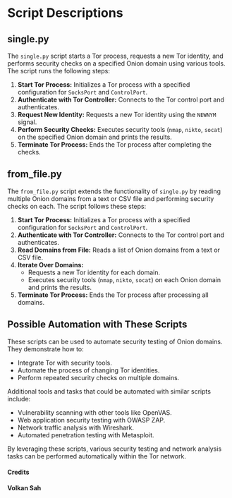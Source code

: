 # Script Descriptions

## single.py

The `single.py` script starts a Tor process, requests a new Tor identity, and performs security checks on a specified Onion domain using various tools. The script runs the following steps:

1. **Start Tor Process:** Initializes a Tor process with a specified configuration for `SocksPort` and `ControlPort`.
2. **Authenticate with Tor Controller:** Connects to the Tor control port and authenticates.
3. **Request New Identity:** Requests a new Tor identity using the `NEWNYM` signal.
4. **Perform Security Checks:** Executes security tools (`nmap`, `nikto`, `socat`) on the specified Onion domain and prints the results.
5. **Terminate Tor Process:** Ends the Tor process after completing the checks.

## from_file.py

The `from_file.py` script extends the functionality of `single.py` by reading multiple Onion domains from a text or CSV file and performing security checks on each. The script follows these steps:

1. **Start Tor Process:** Initializes a Tor process with a specified configuration for `SocksPort` and `ControlPort`.
2. **Authenticate with Tor Controller:** Connects to the Tor control port and authenticates.
3. **Read Domains from File:** Reads a list of Onion domains from a text or CSV file.
4. **Iterate Over Domains:**
   - Requests a new Tor identity for each domain.
   - Executes security tools (`nmap`, `nikto`, `socat`) on each Onion domain and prints the results.
5. **Terminate Tor Process:** Ends the Tor process after processing all domains.

## Possible Automation with These Scripts

These scripts can be used to automate security testing of Onion domains. They demonstrate how to:
- Integrate Tor with security tools.
- Automate the process of changing Tor identities.
- Perform repeated security checks on multiple domains.

Additional tools and tasks that could be automated with similar scripts include:
- Vulnerability scanning with other tools like OpenVAS.
- Web application security testing with OWASP ZAP.
- Network traffic analysis with Wireshark.
- Automated penetration testing with Metasploit.

By leveraging these scripts, various security testing and network analysis tasks can be performed automatically within the Tor network.

#### Credits
**Volkan Sah**
